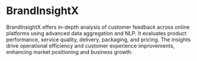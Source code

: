 # BrandInsightX
BrandInsightX offers in-depth analysis of customer feedback across online platforms using advanced data aggregation and NLP. It evaluates product performance, service quality, delivery, packaging, and pricing. The insights drive operational efficiency and customer experience improvements, enhancing market positioning and business growth.
